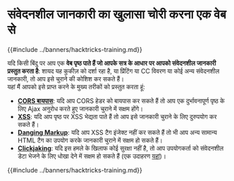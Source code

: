 # संवेदनशील जानकारी का खुलासा चोरी करना एक वेब से

{{#include ../banners/hacktricks-training.md}}

यदि किसी बिंदु पर आप एक **वेब पृष्ठ पाते हैं जो आपके सत्र के आधार पर आपको संवेदनशील जानकारी प्रस्तुत करता है**: शायद यह कुकीज़ को दर्शा रहा है, या प्रिंटिंग या CC विवरण या कोई अन्य संवेदनशील जानकारी, तो आप इसे चुराने की कोशिश कर सकते हैं।\
यहां मैं आपको इसे प्राप्त करने के मुख्य तरीकों को प्रस्तुत करता हूं:

- [**CORS बायपास**](../pentesting-web/cors-bypass.md): यदि आप CORS हेडर को बायपास कर सकते हैं तो आप एक दुर्भावनापूर्ण पृष्ठ के लिए Ajax अनुरोध करते हुए जानकारी चुराने में सक्षम होंगे।
- [**XSS**](../pentesting-web/xss-cross-site-scripting/): यदि आप पृष्ठ पर XSS भेद्यता पाते हैं तो आप इसे जानकारी चुराने के लिए दुरुपयोग कर सकते हैं।
- [**Danging Markup**](../pentesting-web/dangling-markup-html-scriptless-injection/): यदि आप XSS टैग इंजेक्ट नहीं कर सकते हैं तो भी आप अन्य सामान्य HTML टैग का उपयोग करके जानकारी चुराने में सक्षम हो सकते हैं।
- [**Clickjaking**](../pentesting-web/clickjacking.md): यदि इस हमले के खिलाफ कोई सुरक्षा नहीं है, तो आप उपयोगकर्ता को संवेदनशील डेटा भेजने के लिए धोखा देने में सक्षम हो सकते हैं (एक उदाहरण [यहां](https://medium.com/bugbountywriteup/apache-example-servlet-leads-to-61a2720cac20))।

{{#include ../banners/hacktricks-training.md}}
